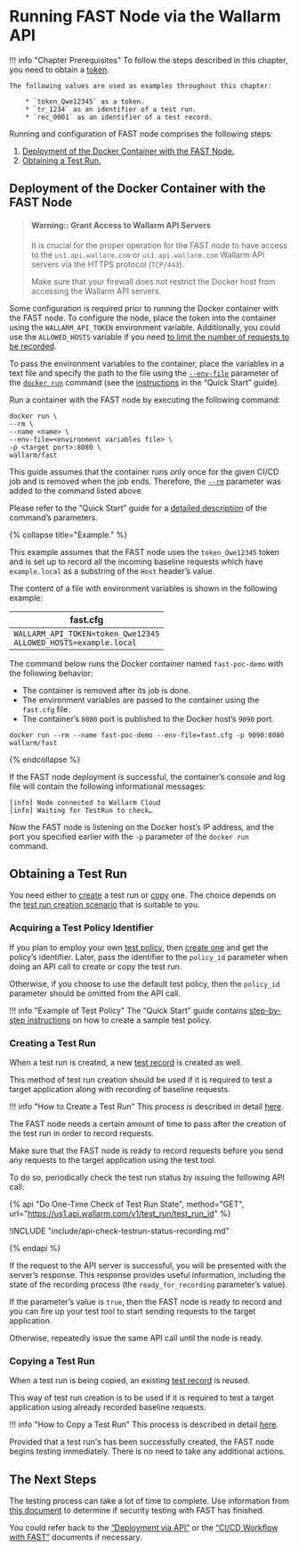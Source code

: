 [anchor-node]:                      #deployment-of-the-docker-container-with-the-fast-node
[anchor-testrun]:                   #obtaining-a-test-run
[anchor-testrun-creation]:          #creating-a-test-run
[anchor-testrun-copying]:           #copying-a-test-run

[doc-limit-requests]:               ../operations/env-variables.md#limiting-the-number-of-requests-to-be-recorded
[doc-get-token]:                    prerequisites.md#anchor-token
[doc-testpolicy]:                   ../operations/internals.md#fast-test-policy
[doc-inactivity-timeout]:           ../operations/internals.md#test-run
[doc-allowed-hosts-example]:        ../qsg/deployment.md#3--prepare-a-file-containing-the-necessary-environment-variables
[doc-testpolicy-creation-example]:  ../qsg/test-preparation.md#2--create-a-test-policy-targeted-at-xss-vulnerabilities
[doc-docker-run-fast]:              ../qsg/deployment.md#4--deploy-the-fast-node-docker-container
[doc-state-description]:            ../operations/check-testrun-status.md
[doc-testing-scenarios]:            ../operations/internals.md#test-run
[doc-testrecord]:                   ../operations/internals.md#test-record
[doc-create-testrun]:               ../operations/create-testrun.md
[doc-copy-testrun]:                 ../operations/copy-testrun.md
[doc-waiting-for-tests]:            waiting-for-tests.md

[link-wl-portal-new-policy]:        https://us1.my.wallarm.com/testing/policies/new#general

[link-docker-envfile]:              https://docs.docker.com/engine/reference/commandline/run/#set-environment-variables--e---env---env-file
[link-docker-run]:                  https://docs.docker.com/engine/reference/commandline/run/
[link-docker-rm]:                   https://docs.docker.com/engine/reference/run/#clean-up---rm

[doc-integration-overview]:         integration-overview.md
[doc-integration-overview-api]:     integration-overview-api.md


#   Running FAST Node via the Wallarm API

!!! info "Chapter Prerequisites"
    To follow the steps described in this chapter, you need to obtain a [token][doc-get-token].
    
    The following values are used as examples throughout this chapter:
    
        * `token_Qwe12345` as a token.
        * `tr_1234` as an identifier of a test run.
        * `rec_0001` as an identifier of a test record.

Running and configuration of FAST node comprises the following steps:
1.  [Deployment of the Docker Container with the FAST Node.][anchor-node]
2.  [Obtaining a Test Run.][anchor-testrun]

##  Deployment of the Docker Container with the FAST Node

>   #### Warning:: Grant Access to Wallarm API Servers
>   
>   It is crucial for the proper operation for the FAST node to have access to the `us1.api.wallarm.com` or `us1.api.wallarm.com` Wallarm API servers via the HTTPS protocol (`TCP/443`).
>   
>   Make sure that your firewall does not restrict the Docker host from accessing the Wallarm API servers.

Some configuration is required prior to running the Docker container with the FAST node. To configure the node, place the token into the container using the `WALLARM_API_TOKEN` environment variable. Additionally, you could use the `ALLOWED_HOSTS` variable if you need [to limit the number of requests to be recorded][doc-limit-requests].

To pass the environment variables to the container, place the variables in a text file and specify the path to the file using the [`--env-file`][link-docker-envfile] parameter of the  [`docker run`][link-docker-run] command (see the [instructions][doc-docker-run-fast] in the “Quick Start” guide).

Run a container with the FAST node by executing the following command:

```
docker run \ 
--rm \
--name <name> \
--env-file=<environment variables file> \
-p <target port>:8080 \
wallarm/fast 
```

This guide assumes that the container runs only once for the given CI/CD job and is removed when the job ends. Therefore, the [`--rm`][link-docker-rm] parameter was added to the command listed above.

Please refer to the “Quick Start” guide for a [detailed description][doc-docker-run-fast] of the command’s parameters.

{% collapse title="Example." %}

This example assumes that the FAST node uses the `token_Qwe12345` token and is set up to record all the incoming baseline requests which have `example.local` as a substring of the `Host` header’s value.  

The content of a file with environment variables is shown in the following example:

| fast.cfg |
| -------- |
| `WALLARM_API_TOKEN=token_Qwe12345`<br>`ALLOWED_HOSTS=example.local` |

The command below runs the Docker container named `fast-poc-demo` with the following behavior:
*   The container is removed after its job is done.
*   The environment variables are passed to the container using the `fast.cfg` file. 
*   The container’s `8080` port is published to the Docker host’s `9090` port.

```
docker run --rm --name fast-poc-demo --env-file=fast.cfg -p 9090:8080  wallarm/fast
```
{% endcollapse %}

If the FAST node deployment is successful, the container’s console and log file will contain the following informational messages:

```
[info] Node connected to Wallarm Cloud
[info] Waiting for TestRun to check…
```

Now the FAST node is listening on the Docker host’s IP address, and the port you specified earlier with the `-p` parameter of the `docker run` command.

##  Obtaining a Test Run

You need either to [create][anchor-testrun-creation] a test run or [copy][anchor-testrun-copying] one. The choice depends on the [test run creation scenario][doc-testing-scenarios] that is suitable to you.

### Acquiring a Test Policy Identifier

If you plan to employ your own [test policy][doc-testpolicy], then [create one][link-wl-portal-new-policy] and get the policy’s identifier. Later, pass the identifier to the `policy_id` parameter when doing an API call to create or copy the test run. 

Otherwise, if you choose to use the default test policy, then the `policy_id` parameter should be omitted from the API call.

!!! info "Example of Test Policy"
    The “Quick Start” guide contains [step-by-step instructions][doc-testpolicy-creation-example] on how to create a sample test policy.

### Creating a Test Run

When a test run is created, a new [test record][doc-testrecord] is created as well.

This method of test run creation should be used if it is required to test a target application along with recording of baseline requests.

!!! info "How to Create a Test Run"
    This process is described in detail [here][doc-create-testrun].

The FAST node needs a certain amount of time to pass after the creation of the test run in order to record requests.

Make sure that the FAST node is ready to record requests before you send any requests to the target application using the test tool.

To do so, periodically check the test run status by issuing the following API call:

{% api "Do One-Time Check of Test Run State", method="GET", url="https://us1.api.wallarm.com/v1/test_run/test_run_id" %}

!INCLUDE "include/api-check-testrun-status-recording.md"

{% endapi %}

If the request to the API server is successful, you will be presented with the server’s response. This response provides useful information, including the state of the recording process (the `ready_for_recording` parameter’s value).

If the parameter’s value is `true`, then the FAST node is ready to record and you can fire up your test tool to start sending requests to the target application.

Otherwise, repeatedly issue the same API call until the node is ready.


### Copying a Test Run

When a test run is being copied, an existing [test record][doc-testrecord] is reused.

This way of test run creation is to be used if it is required to test a target application using already recorded baseline requests.

!!! info "How to Copy a Test Run"
    This process is described in detail [here][doc-copy-testrun].

Provided that a test run's has been successfully created, the FAST node begins testing immediately. There is no need to take any additional actions.

## The Next Steps

The testing process can take a lot of time to complete. Use information from [this document][doc-waiting-for-tests] to determine if security testing with FAST has finished.

 You could refer back to the [“Deployment via API”][doc-integration-overview-api] or the [“CI/CD Workflow with FAST”][doc-integration-overview] documents if necessary. 